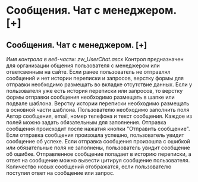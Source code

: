 ﻿---
description: 2.4.7
---
# Сообщения. Чат с менеджером. [+]
## Сообщения. Чат с менеджером. [+]
*Имя контрола в веб-части: zw_UserChat.ascx*
Контрол предназначен для организации общения пользователя с менеджером или ответсвенным на сайте.
Если ранее пользователь не отправлял сообщений и нет истории переписки и запросов, верстку формы для отправки необходимо размещать во вкладке отсутствие данных.
Если у пользователя уже есть история переписки или запросов, то верстку формы отправки сообщения необходимо размещать в шапке или подвале шаблона.
Верстку истории переписки необходимо размещать в основной части шаблона.
Пользователю необходимо заполнить поля Автор сообщения, email, номер телефона и текст сообщения. Каждое из полей можно задать обязательным для заполнения. Отправка сообщения происходит после нажатия кнопки "Отправить сообщение".
Если отправка сообщения произошла успешно, пользователь увидит сообщение об успехе.
Если отправка сообщения произошла с ошибкой или обязательные поля не заполнены, пользователь увидит сообщение об ошибке.
Отправленное сообщение попадает в историю переписки, а ответ на сообщение можно вывести цитируя сообщение пользователя.
Количество новых сообщений отображатся, если пользователю поступил ответ на сообщение или запрос.
